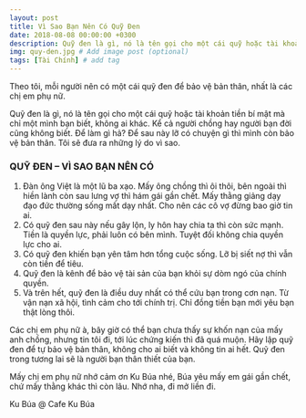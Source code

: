 ```yaml
---
layout: post
title: Vì Sao Bạn Nên Có Quỹ Đen
date: 2018-08-08 00:00:00 +0300
description: Quỹ đen là gì, nó là tên gọi cho một cái quỹ hoặc tài khoản tiền bí mật mà chỉ một mình bạn biết, không ai khác. Kể cả người chồng hay người bạn đời cũng không biết. Để làm gì hả? Để sau này lỡ có chuyện gì thì mình còn bảo vệ bản thân. Tôi sẽ đưa ra những lý do vì sao. # Add post description (optional)
img: quy-den.jpg # Add image post (optional)
tags: [Tài Chính] # add tag
---
```


Theo tôi, mỗi người nên có một cái quỹ đen để bảo vệ bản thân, nhất là các chị em phụ nữ.

Quỹ đen là gì, nó là tên gọi cho một cái quỹ hoặc tài khoản tiền bí mật mà chỉ một mình bạn biết, không ai khác. Kể cả người chồng hay người bạn đời cũng không biết. Để làm gì hả? Để sau này lỡ có chuyện gì thì mình còn bảo vệ bản thân. Tôi sẽ đưa ra những lý do vì sao.

### QUỸ ĐEN – VÌ SAO BẠN NÊN CÓ

1) Đàn ông Việt là một lũ ba xạo. Mấy ông chồng thì ôi thôi, bên ngoài thì hiền lành còn sau lưng vợ thì hám gái gần chết. Mấy thằng giảng dạy đạo đức thường sống mất dạy nhất. Cho nên các cô vợ đừng bao giờ tin ai.
2) Có quỹ đen sau này nếu gây lộn, ly hôn hay chia ta thì còn sức mạnh. Tiền là quyền lực, phải luôn có bên mình. Tuyệt đối không chia quyền lực cho ai.
3) Có quỹ đen khiến bạn yên tâm hơn tổng cuộc sống. Lỡ bị siết nợ thì vẫn còn tiền để tiêu.
4) Quỹ đen là kênh để bảo vệ tài sản của bạn khỏi sự dòm ngó của chính quyền.
5) Và trên hết, quỹ đen là điều duy nhất có thể cứu bạn trong cơn nạn. Từ vận nạn xã hội, tình cảm cho tới chính trị. Chỉ đồng tiền bạn mới yêu bạn thật lòng thôi.

Các chị em phụ nữ à, bây giờ có thể bạn chưa thấy sự khốn nạn của mấy anh chồng, nhưng tin tôi đi, tới lúc chứng kiến thì đã quá muộn. Hãy lập quỹ đen để tự bảo vệ bản thân, không cho ai biết và không tin ai hết. Quỹ đen trong tương lai sẽ là người bạn thân thiết của bạn.

Mấy chị em phụ nữ nhớ cảm ơn Ku Búa nhé, Búa yêu mấy em gái gần chết, chứ mấy thằng khác thì còn lâu. Nhớ nha, đi mở liền đi.

Ku Búa @ Cafe Ku Búa